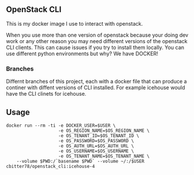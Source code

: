 ## OpenStack CLI

This is my docker image I use to interact with openstack.

When you use more than one version of openstack because your doing dev work or any other reason you may need different versions of the openstack CLI clients. This can cause issues if you try to install them locally. You can use different python environments but why? We have DOCKER!

### Branches

Differnt branches of this project, each with a docker file that can produce a continer with diffent versions of CLI installed.   For example icehouse would have the CLI clinets for icehouse.


## Usage

```
docker run --rm -ti -e DOCKER_USER=$USER \
					-e OS_REGION_NAME=$OS_REGION_NAME \
					-e OS_TENANT_ID=$OS_TENANT_ID \
					-e OS_PASSWORD=$OS_PASSWORD \
					-e OS_AUTH_URL=$OS_AUTH_URL \
					-e OS_USERNAME=$OS_USERNAME \
					-e OS_TENANT_NAME=$OS_TENANT_NAME \
    --volume $PWD:/`basename $PWD` --volume ~/:/$USER cbitter78/openstack_cli:icehouse-4

```